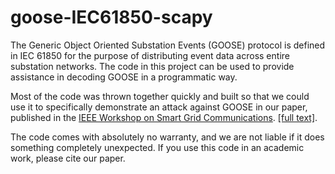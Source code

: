 goose-IEC61850-scapy
====================
The Generic Object Oriented Substation Events (GOOSE) protocol is defined in 
IEC 61850 for the purpose of distributing event data across entire 
substation networks.  The code in this project can be used to provide
assistance in decoding GOOSE in a programmatic way.

Most of the code was thrown together quickly and built so that we could use
it to specifically demonstrate an attack against GOOSE in our paper, 
published in the [IEEE Workshop on Smart Grid Communications](http://ieeexplore.ieee.org/xpl/login.jsp?tp=&arnumber=6477809&url=http%3A%2F%2Fieeexplore.ieee.org%2Fxpls%2Fabs_all.jsp%3Farnumber%3D6477809).
[[full text]](http://markdehus.com/SGCOMM.pdf).

The code comes with absolutely no warranty, and we are not liable if
it does something completely unexpected.  If you use this code in an
academic work, please cite our paper.
